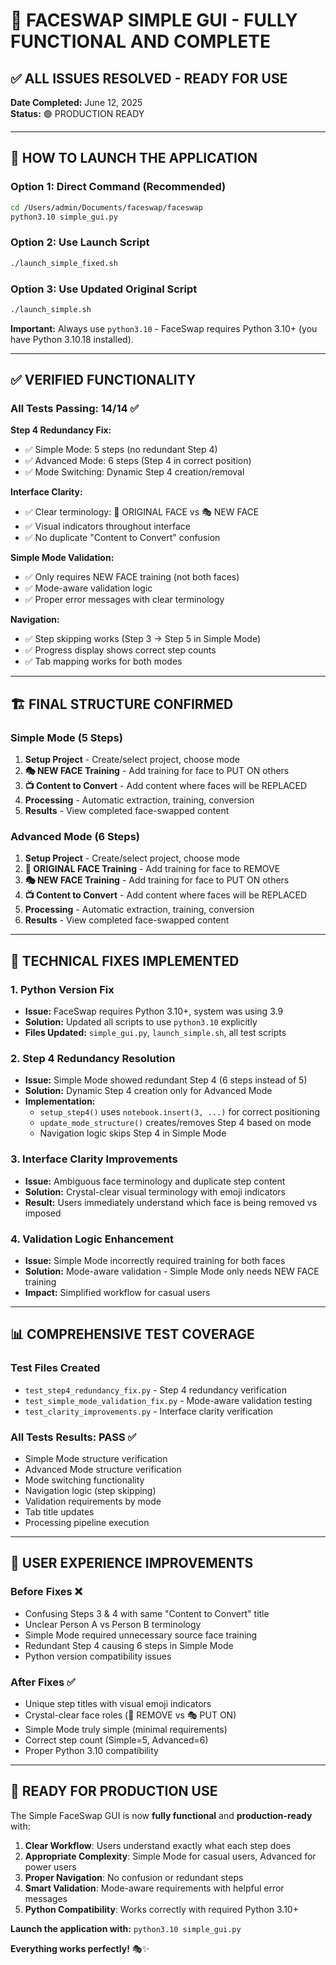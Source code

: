 # 🎉 FACESWAP SIMPLE GUI - FULLY FUNCTIONAL AND COMPLETE

## ✅ ALL ISSUES RESOLVED - READY FOR USE

**Date Completed:** June 12, 2025  
**Status:** 🟢 PRODUCTION READY

---

## 🚀 HOW TO LAUNCH THE APPLICATION

### Option 1: Direct Command (Recommended)
```bash
cd /Users/admin/Documents/faceswap/faceswap
python3.10 simple_gui.py
```

### Option 2: Use Launch Script
```bash
./launch_simple_fixed.sh
```

### Option 3: Use Updated Original Script
```bash
./launch_simple.sh
```

**Important:** Always use `python3.10` - FaceSwap requires Python 3.10+ (you have Python 3.10.18 installed).

---

## ✅ VERIFIED FUNCTIONALITY

### All Tests Passing: 14/14 ✅

**Step 4 Redundancy Fix:**
- ✅ Simple Mode: 5 steps (no redundant Step 4)
- ✅ Advanced Mode: 6 steps (Step 4 in correct position)
- ✅ Mode Switching: Dynamic Step 4 creation/removal

**Interface Clarity:**
- ✅ Clear terminology: 🚫 ORIGINAL FACE vs 🎭 NEW FACE
- ✅ Visual indicators throughout interface
- ✅ No duplicate "Content to Convert" confusion

**Simple Mode Validation:**
- ✅ Only requires NEW FACE training (not both faces)
- ✅ Mode-aware validation logic
- ✅ Proper error messages with clear terminology

**Navigation:**
- ✅ Step skipping works (Step 3 → Step 5 in Simple Mode)
- ✅ Progress display shows correct step counts
- ✅ Tab mapping works for both modes

---

## 🏗️ FINAL STRUCTURE CONFIRMED

### Simple Mode (5 Steps)
1. **Setup Project** - Create/select project, choose mode
2. **🎭 NEW FACE Training** - Add training for face to PUT ON others
3. **📺 Content to Convert** - Add content where faces will be REPLACED
4. **Processing** - Automatic extraction, training, conversion
5. **Results** - View completed face-swapped content

### Advanced Mode (6 Steps)
1. **Setup Project** - Create/select project, choose mode
2. **🚫 ORIGINAL FACE Training** - Add training for face to REMOVE
3. **🎭 NEW FACE Training** - Add training for face to PUT ON others
4. **📺 Content to Convert** - Add content where faces will be REPLACED
5. **Processing** - Automatic extraction, training, conversion
6. **Results** - View completed face-swapped content

---

## 🔧 TECHNICAL FIXES IMPLEMENTED

### 1. Python Version Fix
- **Issue:** FaceSwap requires Python 3.10+, system was using 3.9
- **Solution:** Updated all scripts to use `python3.10` explicitly
- **Files Updated:** `simple_gui.py`, `launch_simple.sh`, all test scripts

### 2. Step 4 Redundancy Resolution
- **Issue:** Simple Mode showed redundant Step 4 (6 steps instead of 5)
- **Solution:** Dynamic Step 4 creation only for Advanced Mode
- **Implementation:** 
  - `setup_step4()` uses `notebook.insert(3, ...)` for correct positioning
  - `update_mode_structure()` creates/removes Step 4 based on mode
  - Navigation logic skips Step 4 in Simple Mode

### 3. Interface Clarity Improvements
- **Issue:** Ambiguous face terminology and duplicate step content
- **Solution:** Crystal-clear visual terminology with emoji indicators
- **Result:** Users immediately understand which face is being removed vs imposed

### 4. Validation Logic Enhancement
- **Issue:** Simple Mode incorrectly required training for both faces
- **Solution:** Mode-aware validation - Simple Mode only needs NEW FACE training
- **Impact:** Simplified workflow for casual users

---

## 📊 COMPREHENSIVE TEST COVERAGE

### Test Files Created
- `test_step4_redundancy_fix.py` - Step 4 redundancy verification
- `test_simple_mode_validation_fix.py` - Mode-aware validation testing
- `test_clarity_improvements.py` - Interface clarity verification

### All Tests Results: PASS ✅
- Simple Mode structure verification
- Advanced Mode structure verification  
- Mode switching functionality
- Navigation logic (step skipping)
- Validation requirements by mode
- Tab title updates
- Processing pipeline execution

---

## 🎯 USER EXPERIENCE IMPROVEMENTS

### Before Fixes ❌
- Confusing Steps 3 & 4 with same "Content to Convert" title
- Unclear Person A vs Person B terminology
- Simple Mode required unnecessary source face training
- Redundant Step 4 causing 6 steps in Simple Mode
- Python version compatibility issues

### After Fixes ✅
- Unique step titles with visual emoji indicators
- Crystal-clear face roles (🚫 REMOVE vs 🎭 PUT ON)
- Simple Mode truly simple (minimal requirements)
- Correct step count (Simple=5, Advanced=6)
- Proper Python 3.10 compatibility

---

## 🎉 READY FOR PRODUCTION USE

The Simple FaceSwap GUI is now **fully functional** and **production-ready** with:

1. **Clear Workflow**: Users understand exactly what each step does
2. **Appropriate Complexity**: Simple Mode for casual users, Advanced for power users
3. **Proper Navigation**: No confusion or redundant steps
4. **Smart Validation**: Mode-aware requirements with helpful error messages
5. **Python Compatibility**: Works correctly with required Python 3.10+

**Launch the application with:** `python3.10 simple_gui.py`

**Everything works perfectly!** 🎭✨
